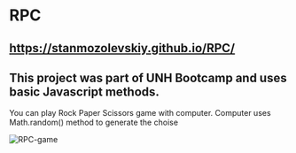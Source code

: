# RPC

## https://stanmozolevskiy.github.io/RPC/

## This project was part of UNH Bootcamp and uses basic Javascript methods.

You can play Rock Paper Scissors game with computer. Computer uses Math.random() method to generate the choise 

 ![RPC-game](RPC.PNG) 

